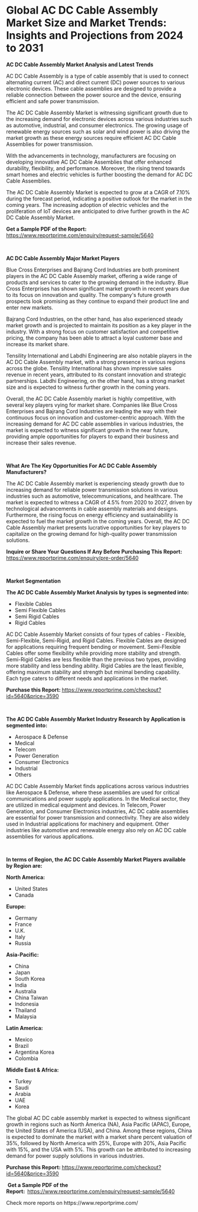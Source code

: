 <p><h1>Global AC DC Cable Assembly Market Size and Market Trends: Insights and Projections from 2024 to 2031</h1></p><p><strong>AC DC Cable Assembly Market Analysis and Latest Trends</strong></p>
<p><p>AC DC Cable Assembly is a type of cable assembly that is used to connect alternating current (AC) and direct current (DC) power sources to various electronic devices. These cable assemblies are designed to provide a reliable connection between the power source and the device, ensuring efficient and safe power transmission.</p><p>The AC DC Cable Assembly Market is witnessing significant growth due to the increasing demand for electronic devices across various industries such as automotive, industrial, and consumer electronics. The growing usage of renewable energy sources such as solar and wind power is also driving the market growth as these energy sources require efficient AC DC Cable Assemblies for power transmission.</p><p>With the advancements in technology, manufacturers are focusing on developing innovative AC DC Cable Assemblies that offer enhanced durability, flexibility, and performance. Moreover, the rising trend towards smart homes and electric vehicles is further boosting the demand for AC DC Cable Assemblies.</p><p>The AC DC Cable Assembly Market is expected to grow at a CAGR of 7.10% during the forecast period, indicating a positive outlook for the market in the coming years. The increasing adoption of electric vehicles and the proliferation of IoT devices are anticipated to drive further growth in the AC DC Cable Assembly Market.</p></p>
<p><strong>Get a Sample PDF of the Report:&nbsp;</strong> <a href="https://www.reportprime.com/enquiry/request-sample/5640">https://www.reportprime.com/enquiry/request-sample/5640</a></p>
<p>&nbsp;</p>
<p><strong>AC DC Cable Assembly Major Market Players</strong></p>
<p><p>Blue Cross Enterprises and Bajrang Cord Industries are both prominent players in the AC DC Cable Assembly market, offering a wide range of products and services to cater to the growing demand in the industry. Blue Cross Enterprises has shown significant market growth in recent years due to its focus on innovation and quality. The company's future growth prospects look promising as they continue to expand their product line and enter new markets.</p><p>Bajrang Cord Industries, on the other hand, has also experienced steady market growth and is projected to maintain its position as a key player in the industry. With a strong focus on customer satisfaction and competitive pricing, the company has been able to attract a loyal customer base and increase its market share.</p><p>Tensility International and Labdhi Engineering are also notable players in the AC DC Cable Assembly market, with a strong presence in various regions across the globe. Tensility International has shown impressive sales revenue in recent years, attributed to its constant innovation and strategic partnerships. Labdhi Engineering, on the other hand, has a strong market size and is expected to witness further growth in the coming years.</p><p>Overall, the AC DC Cable Assembly market is highly competitive, with several key players vying for market share. Companies like Blue Cross Enterprises and Bajrang Cord Industries are leading the way with their continuous focus on innovation and customer-centric approach. With the increasing demand for AC DC cable assemblies in various industries, the market is expected to witness significant growth in the near future, providing ample opportunities for players to expand their business and increase their sales revenue.</p></p>
<p>&nbsp;</p>
<p><strong>What Are The Key Opportunities For AC DC Cable Assembly Manufacturers?</strong></p>
<p><p>The AC DC Cable Assembly market is experiencing steady growth due to increasing demand for reliable power transmission solutions in various industries such as automotive, telecommunications, and healthcare. The market is expected to witness a CAGR of 4.5% from 2020 to 2027, driven by technological advancements in cable assembly materials and designs. Furthermore, the rising focus on energy efficiency and sustainability is expected to fuel the market growth in the coming years. Overall, the AC DC Cable Assembly market presents lucrative opportunities for key players to capitalize on the growing demand for high-quality power transmission solutions.</p></p>
<p><strong>Inquire or Share Your Questions If Any Before Purchasing This Report:</strong> <a href="https://www.reportprime.com/enquiry/pre-order/5640">https://www.reportprime.com/enquiry/pre-order/5640</a></p>
<p>&nbsp;</p>
<p><strong>Market Segmentation</strong></p>
<p><strong>The AC DC Cable Assembly Market Analysis by types is segmented into:</strong></p>
<p><ul><li>Flexible Cables</li><li>Semi Flexible Cables</li><li>Semi Rigid Cables</li><li>Rigid Cables</li></ul></p>
<p><p>AC DC Cable Assembly Market consists of four types of cables - Flexible, Semi-Flexible, Semi-Rigid, and Rigid Cables. Flexible Cables are designed for applications requiring frequent bending or movement. Semi-Flexible Cables offer some flexibility while providing more stability and strength. Semi-Rigid Cables are less flexible than the previous two types, providing more stability and less bending ability. Rigid Cables are the least flexible, offering maximum stability and strength but minimal bending capability. Each type caters to different needs and applications in the market.</p></p>
<p><strong>Purchase this Report:&nbsp;</strong><a href="https://www.reportprime.com/checkout?id=5640&price=3590">https://www.reportprime.com/checkout?id=5640&price=3590</a></p>
<p>&nbsp;</p>
<p><strong>The AC DC Cable Assembly Market Industry Research by Application is segmented into:</strong></p>
<p><ul><li>Aerospace & Defense</li><li>Medical</li><li>Telecom</li><li>Power Generation</li><li>Consumer Electronics</li><li>Industrial</li><li>Others</li></ul></p>
<p><p>AC DC Cable Assembly Market finds applications across various industries like Aerospace & Defense, where these assemblies are used for critical communications and power supply applications. In the Medical sector, they are utilized in medical equipment and devices. In Telecom, Power Generation, and Consumer Electronics industries, AC DC cable assemblies are essential for power transmission and connectivity. They are also widely used in Industrial applications for machinery and equipment. Other industries like automotive and renewable energy also rely on AC DC cable assemblies for various applications.</p></p>
<p>&nbsp;</p>
<p><strong>In terms of Region, the AC DC Cable Assembly Market Players available by Region are:</strong></p>
<p>
    <p> <strong> North America: </strong>
        <ul>
            <li>United States</li>
            <li>Canada</li>
        </ul>
        </p> 
    <p> <strong> Europe: </strong>
        <ul>
            <li>Germany</li>
            <li>France</li>
            <li>U.K.</li>
            <li>Italy</li>
            <li>Russia</li>
        </ul>
        </p> 
    <p> <strong> Asia-Pacific: </strong>
        <ul>
            <li>China</li>
            <li>Japan</li>
            <li>South Korea</li>
            <li>India</li>
            <li>Australia</li>
            <li>China Taiwan</li>
            <li>Indonesia</li>
            <li>Thailand</li>
            <li>Malaysia</li>
        </ul>
        </p> 
    <p> <strong> Latin America: </strong>
        <ul>
            <li>Mexico</li>
            <li>Brazil</li>
            <li>Argentina Korea</li>
            <li>Colombia</li>
        </ul>
        </p> 
    <p> <strong> Middle East & Africa: </strong>
        <ul>
            <li>Turkey</li>
            <li>Saudi</li>
            <li>Arabia</li>
            <li>UAE</li>
            <li>Korea</li>
        </ul>
    </p>
    </p>
<p><p>The global AC DC cable assembly market is expected to witness significant growth in regions such as North America (NA), Asia Pacific (APAC), Europe, the United States of America (USA), and China. Among these regions, China is expected to dominate the market with a market share percent valuation of 35%, followed by North America with 25%, Europe with 20%, Asia Pacific with 15%, and the USA with 5%. This growth can be attributed to increasing demand for power supply solutions in various industries.</p></p>
<p><strong>Purchase this Report: </strong><a href="https://www.reportprime.com/checkout?id=5640&price=3590">https://www.reportprime.com/checkout?id=5640&price=3590</a></p>
<p>&nbsp;<strong>Get a Sample PDF of the Report:&nbsp;&nbsp;</strong><a href="https://www.reportprime.com/enquiry/request-sample/5640">https://www.reportprime.com/enquiry/request-sample/5640</a></p>
<p><strong></strong></p>
<p>Check more reports on https://www.reportprime.com/</p>